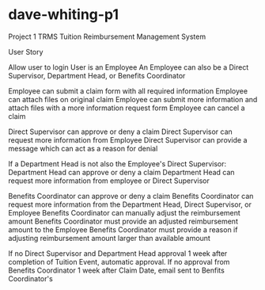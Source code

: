 # dave-whiting-p1
Project 1
TRMS
Tuition Reimbursement Management System

User Story

Allow user to login
User is an Employee
An Employee can also be a Direct Supervisor, Department Head, or Benefits Coordinator

Employee can submit a claim form with all required information
Employee can attach files on original claim
Employee can submit more information and attach files with a more information request form
Employee can cancel a claim

Direct Supervisor can approve or deny a claim
Direct Supervisor can request more information from Employee
Direct Supervisor can provide a message which can act as a reason for denial

If a Department Head is not also the Employee's Direct Supervisor:
Department Head can approve or deny a claim
Department Head can request more information from employee or Direct Supervisor

Benefits Coordinator can approve or deny a claim
Benefits Coordinator can request more information from the Department Head, Direct Supervisor, or Employee
Benefits Coordinator can manually adjust the reimbursement amount
Benefits Coordinator must provide an adjusted reimbursement amount to the Employee
Benefits Coordinator must provide a reason if adjusting reimbursement amount larger than available amount

If no Direct Supervisor and Department Head approval 1 week after completion of Tuition Event, automatic approval.
If no approval from Benefits Coordinator 1 week after Claim Date, email sent to Benfits Coordinator's 
